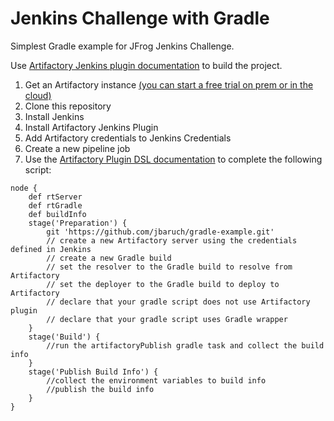 # Jenkins Challenge with Gradle
Simplest Gradle example for JFrog Jenkins Challenge.

Use [Artifactory Jenkins plugin documentation](https://www.jfrog.com/confluence/display/RTF/Working+With+Pipeline+Jobs+in+Jenkins) to build the project.

1. Get an Artifactory instance [(you can start a free trial on prem or in the cloud)](https://jfrog.com/artifactory/free-trial/)
1. Clone this repository
1. Install Jenkins
1. Install Artifactory Jenkins Plugin
1. Add Artifactory credentials to Jenkins Credentials
1. Create a new pipeline job
1. Use the [Artifactory Plugin DSL documentation](https://www.jfrog.com/confluence/display/RTF/Working+With+Pipeline+Jobs+in+Jenkins#WorkingWithPipelineJobsinJenkins-GradleBuildswithArtifactory) to complete the following script:

```
node {
    def rtServer
    def rtGradle
    def buildInfo
    stage('Preparation') {
        git 'https://github.com/jbaruch/gradle-example.git'
        // create a new Artifactory server using the credentials defined in Jenkins 
        // create a new Gradle build
        // set the resolver to the Gradle build to resolve from Artifactory 
        // set the deployer to the Gradle build to deploy to Artifactory
        // declare that your gradle script does not use Artifactory plugin
        // declare that your gradle script uses Gradle wrapper
    }
    stage('Build') {
        //run the artifactoryPublish gradle task and collect the build info
    }
    stage('Publish Build Info') {
        //collect the environment variables to build info
        //publish the build info
    }
}
```